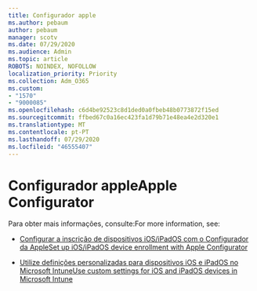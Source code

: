 ```yaml
---
title: Configurador apple
ms.author: pebaum
author: pebaum
manager: scotv
ms.date: 07/29/2020
ms.audience: Admin
ms.topic: article
ROBOTS: NOINDEX, NOFOLLOW
localization_priority: Priority
ms.collection: Adm_O365
ms.custom:
- "1570"
- "9000085"
ms.openlocfilehash: c6d4be92523c8d1ded0a0fbeb48b0773872f15ed
ms.sourcegitcommit: ffbed67c0a16ec423fa1d79b71e48ea4e2d320e1
ms.translationtype: MT
ms.contentlocale: pt-PT
ms.lasthandoff: 07/29/2020
ms.locfileid: "46555407"
---
```

# <a name="apple-configurator"></a><span data-ttu-id="7d941-102">Configurador apple</span><span class="sxs-lookup"><span data-stu-id="7d941-102">Apple Configurator</span></span>

<span data-ttu-id="7d941-103">Para obter mais informações, consulte:</span><span class="sxs-lookup"><span data-stu-id="7d941-103">For more information, see:</span></span> 

- [<span data-ttu-id="7d941-104">Configurar a inscrição de dispositivos iOS/iPadOS com o Configurador da Apple</span><span class="sxs-lookup"><span data-stu-id="7d941-104">Set up iOS/iPadOS device enrollment with Apple Configurator</span></span>](https://docs.microsoft.com/intune/apple-configurator-enroll-ios)

- [<span data-ttu-id="7d941-105">Utilize definições personalizadas para dispositivos iOS e iPadOS no Microsoft Intune</span><span class="sxs-lookup"><span data-stu-id="7d941-105">Use custom settings for iOS and iPadOS devices in Microsoft Intune</span></span>](https://docs.microsoft.com/intune/custom-settings-ios)